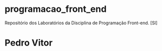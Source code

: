 # programacao_front_end
Repositório dos Laboratórios da Disciplina de Programação Front-end. [SI]
# Pedro Vitor